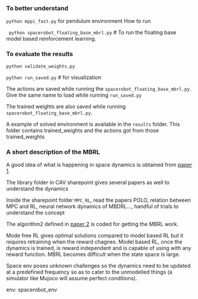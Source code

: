 ### To better understand

```python mppi_fast.py``` for pendulum environment
How to run

``` python spacerobot_floating_base_mbrl.py``` # To run the floating base model based reinforcement learning.

### To evaluate the results

```python validate_weights.py```

```python run_saved.py``` # for visualization

The actions are saved while running the ```spacerobot_floating_base_mbrl.py```. Give the same name to load while running ```run_saved.py```

The trained weights are also saved while running ```spacerobot_floating_base_mbrl.py```.

A example of solved environment is available in the ```results``` folder. This folder contains trained_weights and the actions got from those  trained_weights


### A short description of the MBRL
A good idea of what is happening in space dynamics is obtained from [paper 1](https://surreyac.sharepoint.com/sites/ConnectedandAutonomousVehiclesGroup/PDRAs/Forms/AllItems.aspx?e=5%3Ad5deacbaa21e4964b84df122b97ac6c7&at=9&CT=1564652485537&OR=OWA%2DNT&CID=7f934271%2D83d4%2D4a11%2Dab49%2Daa1c04813f15&FolderCTID=0x012000388917293171FB46BCCDC1F5772A6C16&id=%2Fsites%2FConnectedandAutonomousVehiclesGroup%2FPDRAs%2FAshith%20Rajendra%20Babu%2FLibrary%2FReselved%20Motion%20Rate%20Control%20of%20Space%20Manipulators%20with%20Generalized%20Jacobian%20Matrix%2Epdf&parent=%2Fsites%2FConnectedandAutonomousVehiclesGroup%2FPDRAs%2FAshith%20Rajendra%20Babu%2FLibrary).

The library folder in CAV sharepoint gives several papers as well to understand the dynamics

Inside the sharepoint folder ```MPC_RL```, read the papers POLO, relation between MPC and RL, neural network dynamics of MBDRL..., handful of trials  to understand the concept

The algorithm2 defined in [paper 2](https://surreyac.sharepoint.com/sites/ConnectedandAutonomousVehiclesGroup/PDRAs/Forms/AllItems.aspx?e=5%3Ad5deacbaa21e4964b84df122b97ac6c7&at=9&CT=1564652485537&OR=OWA%2DNT&CID=7f934271%2D83d4%2D4a11%2Dab49%2Daa1c04813f15&FolderCTID=0x012000388917293171FB46BCCDC1F5772A6C16&id=%2Fsites%2FConnectedandAutonomousVehiclesGroup%2FPDRAs%2FAshith%20Rajendra%20Babu%2FLibrary%2FMPC%20n%20RL%2Fpath%20integral%20control%2FInformation%20Theoretic%20MPC%20for%20Model%2DBased%20Reinforcement%20Learning%2Epdf&parent=%2Fsites%2FConnectedandAutonomousVehiclesGroup%2FPDRAs%2FAshith%20Rajendra%20Babu%2FLibrary%2FMPC%20n%20RL%2Fpath%20integral%20control) is coded for getting the MBRL work.

Mode free RL gives optimal solutions compared to model based RL but it requires retraining when the reward chagnes. Model based RL, once the dynamics is trained, is reward independent and is capable of using with any reward function. MBRL becomes difficult when the state space is large.

Space env poses unknown challenges so the dynamics need to be updated at a predefined frequency so as to cater to the unmodelled things (a simulator like Mujoco will assume perfect conditions). 

env: spacerobot_env
